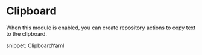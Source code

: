 # Clipboard

When this module is enabled, you can create repository actions to copy text to the clipboard.

snippet: ClipboardYaml
